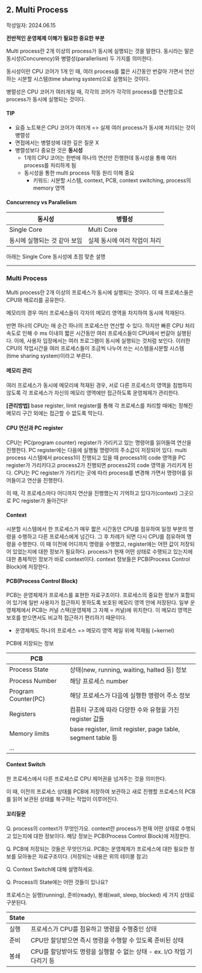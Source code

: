 ## 2. Multi Process

작성일자: 2024.06.15

**전반적인 운영체제 이해가 필요한 중요한 부분**



Multi process란 2개 이상의 process가 동시에 실행되는 것을 말한다. 동시라는 말은 동시성(Concurency)와 병렬성(parallerlism) 두 가지를 의미한다.

동시성이란 CPU 코어가 1개 인 때, 여러 process를 짧은 시간동안 번갈아 가면서 연산하는 시분할 시스템(time sharing system)으로 실행되는 것이다.

병렬성은 CPU 코어가 여러개일 때, 각각의 코어가 각각의 process를 연산함으로 process가 동시에 실행되는 것이다.



#### TIP

- 요즘 노트북은 CPU 코어가 여러개 => 실제 여러 process가 동시에 처리되는 것이 병렬성
- 면접에서는 병렬성에 대한 깊은 질문 X
- 병렬성보다 중요한 것은 **동시성**
  - 1개의 CPU 코어는 한번에 하나의 연산만 진행한데 동시성을 통해 여러 process를 처리하게 됨
  - 동시성을 통한 multi process 작동 원리 이해 중요
    - 키워드: 시분할 시스템, context, PCB, context switching, process의 memory 영역




#### Concurrency vs Parallelism

| 동시성                       | 병렬성                       |
| ---------------------------- | ---------------------------- |
| Single Core                  | Multi Core                   |
| 동시에 실행되는 것 같아 보임 | 실제 동시에 여러 작업이 처리 |



아래는 Single Core 동시성에 초점 맞춘 설명

---

### Multi Process

Multi process란 2개 이상의 프로세스가 동시에 실행되는 것이다. 이 때 프로세스들은 CPU와 메로리를 공유한다.

메모리의 경우 여러 프로세스들이 각자의 메모리 영역을 차지하여 동시에 적재된다.

반면 하나의 CPU는 매 순간 하나의 프로세스만 연산할 수 있다. 하지만 빠른 CPU 처리속도로 인해 수 ms 이내의 짧은 시간동안 여러 프로세스들이 CPU에서 번갈아 실행된다. 이에, 사용자 입장에서는 여러 프로그램이 동시에 실행되는 것처럼 보인다. 이러한 CPU의 작업시간을 여러 프로세스들이 조금씩 나누어 쓰는 시스템을시분할 시스템(time sharing system)이라고 부른다.



#### 메모리 관리

여러 프로세스가 동시에 메모리에 적재된 경우, 서로 다른 프로세스의 영역을 침범하지 않도록 각 프로세스가 자신의 메모리 영역에만 접근하도록 운영체제가 관리한다.

**[관리방법]**
base register, limit register를 통해 각 프로세스를 처리할 때에는 정해진 메모리 구간 외에는 접근할 수 없도록 막는다.



#### CPU 연산과 PC register

CPU는 PC(program counter) register가 가리키고 있는 명령어를 읽어들여 연산을 진행한다. PC register에는 다음에 실행될 명령어의 주소값이 저장되어 있다. multi process 시스템에서 process1이 진행되고 있을 때 process1의 code 영역을 PC register가 가리키다고 process2가 진행되면 process2의 code 영역을 가리키게 된다. CPU는 PC register가 가리키는 곳에 따라 process를 변경해 가면서 명령어를 읽어들이고 연산을 진행한다.

이 때, 각 프로세스마다 어디까지 연산을 진행했는지 기억하고 있다가(context) 그곳으로 PC register가 돌아간다!



#### Context

시분할 시스템에서 한 프로세스가 매우 짧은 시간동안 CPU를 점유하여 일정 부분의 명령을 수행하고 다른 프로세스에게 넘긴다. 그 후 차례가 되면 다시 CPU를 점유하여 명령을 수행한다. 이 때 이전에 어디까지 명령을 수행했고, register에는 어떤 값이 저장되어 있었는지에 대한 정보가 필요하다. process가 현재 어떤 상태로 수행되고 있는지에 대한 총체적인 정보가 바로 context이다. context 정보들은 PCB(Process Control Block)에 저장한다.



#### PCB(Process Control Block)

PCB는 운영체제가 프로세스를 표현한 자료구조이다. 프로세스의 중요한 정보가 포함되어 있기에 일반 사용자가 접근하지 못하도록 보호된 메모리 영역 안에 저장된다. 일부 운영체제에서 PCB는 커널 스택(운영체제 그 자체 = 커널)에 위치한다. 이 메모리 영역은 보호를 받으면서도 비교적 접근하기 편리하기 때문이다.

* 운영체제도 하나의 프로세스 => 메모리 영역 제일 위에 적재됨 (=kernel)



PCB에 저장되는 정보

| PCB                 |                                                             |
| ------------------- | ----------------------------------------------------------- |
| Process State       | 상태(new, running, waiting, halted 등) 정보                 |
| Process Number      | 해당 프로세스 number                                        |
| Program Counter(PC) | 해당 프로세스가 다음에 실행한 명령어 주소 정보              |
| Registers           | 컴퓨터 구조에 따라 다양한 수와 유형을 가진 register 값들    |
| Memory limits       | base register, limit register, page table, segment table 등 |
| ...                 |                                                             |



#### Context Switch

한 프로세스에서 다른 프로세스로 CPU 제어권을 넘겨주는 것을 의미한다. 

이 때, 이전의 프로세스 상태를 PCB에 저장하여 보관하고 새로 진행할 프로세스의 PCB를 읽어 보관된 상태를 복구하는 작업이 이루어진다. 



#### 꼬리질문

Q. process의 context가 무엇인가요.
context란 process가 현재 어떤 상태로 수행되고 있는지에 대한 정보이다. 해당 정보는 PCB(Process Control Block)에 저장한다.



Q. PCB에 저장되는 것들은 무엇인가요.
PCB는 운영체제가 프로세스에 대한 필요한 정보를 모아놓은 자료구조이다.
(저장되는 내용은 위의 테이블 참고)



Q. Context Switch에 대해 설명하세요.

Q. Process의 State에는 어떤 것들이 있나요?

프로세스는 실행(running), 준비(ready), 봉쇄(wait, sleep, blocked) 세 가지 상태로 구분된다.

| State |                                                              |
| ----- | ------------------------------------------------------------ |
| 실행  | 프로세스가 CPU를 점유하고 명령을 수행중인 상태               |
| 준비  | CPU만 할당받으면 즉시 명령을 수행할 수 있도록 준비된 상태    |
| 봉쇄  | CPU를 할당받아도 명령을 실행할 수 없는 상태 - ex. I/O 작업 기다리기 등 |
